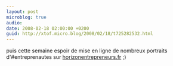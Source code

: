 ```yaml
---
layout: post
microblog: true
audio: 
date: 2008-02-18 02:00:00 +0200
guid: http://xtof.micro.blog/2008/02/18/t725282532.html
---
```

puis cette semaine espoir de mise en ligne de nombreux portraits d'#entreprenautes sur [horizonentrepreneurs.fr](http://horizonentrepreneurs.fr) ;)
